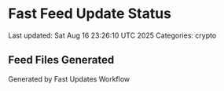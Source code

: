 # Fast Feed Update Status
Last updated: Sat Aug 16 23:26:10 UTC 2025
Categories: crypto

## Feed Files Generated

Generated by Fast Updates Workflow

